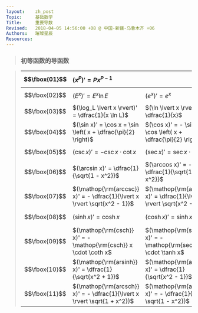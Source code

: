 ```yaml
---
layout:    zh_post
Topic:     基础数学
Title:     重要导数
Revised:   2018-04-05 14:56:00 +08 @ 中国-新疆-乌鲁木齐 +06
Authors:   璀璨星辰
Resources:
---
```


> ### 初等函数的导函数

> |   $$\fbox{01}$$  | $(x^P)' = P x^{P - 1}$                                       |                                                              |                                                    |
> | :----------: | :----------------------------------------------------------- | :----------------------------------------------------------- | :------------------------------------------------- |
> | $$\fbox{02}$$ | $(E^x)' = E^x \ln E$                                         | $(e^x)' = e^x$                                            |                                                    |
> | $$\fbox{03}$$ | $(\log_L \lvert x \rvert)' = \dfrac{1}{x \ln L}$            | $(\ln \lvert x \rvert)' = \dfrac{1}{x}$                      |                                                    |
> | $$\fbox{04}$$ | $(\sin x)' = \cos x = \sin \left( x + \dfrac{\pi}{2} \right)$ | $(\cos x)' = - \sin x = \cos \left( x + \dfrac{\pi}{2} \right)$ | $(\tan x)' = \sec^2 x$                             |
> | $$\fbox{05}$$ | $(\csc x)' = - \csc x \cdot \cot x$                          | $(\sec x)' = \sec x \cdot \tan x$                            | $(\cot x)' = - \csc^2 x$                           |
> | $$\fbox{06}$$ | $(\arcsin x)' = \dfrac{1}{\sqrt{1 - x^2}}$                   | $(\arccos  x)' = - \dfrac{1}{\sqrt{1 - x^2}}$                | $(\arctan x)' = \dfrac{1}{1 + x^2}$                |
> | $$\fbox{07}$$ | $(\mathop{\rm{arccsc}} x)' = - \dfrac{1}{\lvert x \rvert \sqrt{x^2 - 1}}$ | $(\mathop{\rm{arcsec}} x)' = \dfrac{1}{\lvert x \rvert \sqrt{x^2 - 1}}$ | $(\mathop{\rm{arccot}}x)' = - \dfrac{1}{1 + x^2}$  |
> | $$\fbox{08}$$ | $(\sinh x)' = \cosh x$                                       | $(\cosh x)' = \sinh x$                                       | $(\tanh x)' = \dfrac{1}{\cosh^2 x}$                |
> | $$\fbox{09}$$ | $(\mathop{\rm{csch}} x)' = - \mathop{\rm{csch}} x \cdot \coth x$ | $(\mathop{\rm{sech}} x)' = - \mathop{\rm{sech}} x \cdot \tanh x$ | $(\coth x)' = - \dfrac{1}{\sinh^2 x}$              |
> | $$\fbox{10}$$ | $(\mathop{\rm{arsinh}} x)' = \dfrac{1}{\sqrt{x^2 + 1}}$      | $(\mathop{\rm{arcosh}} x)' = \dfrac{1}{\sqrt{x^2 - 1}}$      | $(\mathop{\rm{artanh}} x)' = \dfrac{1}{1 - x^2}$   |
> | $$\fbox{11}$$ | $(\mathop{\rm{arcsch}} x)' = - \dfrac{1}{\lvert x \rvert \sqrt{1 + x^2}}$ | $(\mathop{\rm{arsech}} x)' = - \dfrac{1}{x \sqrt{1 - x^2}}$  | $(\mathop{\rm{arcoth}} x)' = - \dfrac{1}{x^2 - 1}$ |
